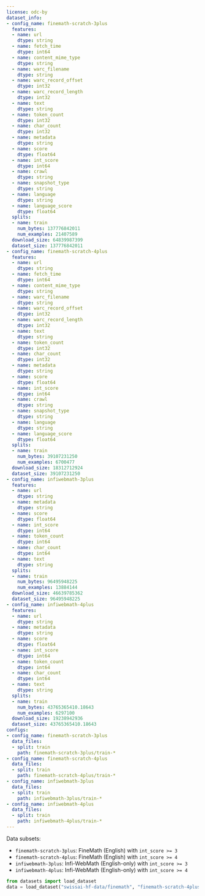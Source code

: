 ```yaml
---
license: odc-by
dataset_info:
- config_name: finemath-scratch-3plus
  features:
  - name: url
    dtype: string
  - name: fetch_time
    dtype: int64
  - name: content_mime_type
    dtype: string
  - name: warc_filename
    dtype: string
  - name: warc_record_offset
    dtype: int32
  - name: warc_record_length
    dtype: int32
  - name: text
    dtype: string
  - name: token_count
    dtype: int32
  - name: char_count
    dtype: int32
  - name: metadata
    dtype: string
  - name: score
    dtype: float64
  - name: int_score
    dtype: int64
  - name: crawl
    dtype: string
  - name: snapshot_type
    dtype: string
  - name: language
    dtype: string
  - name: language_score
    dtype: float64
  splits:
  - name: train
    num_bytes: 137776842011
    num_examples: 21407589
  download_size: 64839987399
  dataset_size: 137776842011
- config_name: finemath-scratch-4plus
  features:
  - name: url
    dtype: string
  - name: fetch_time
    dtype: int64
  - name: content_mime_type
    dtype: string
  - name: warc_filename
    dtype: string
  - name: warc_record_offset
    dtype: int32
  - name: warc_record_length
    dtype: int32
  - name: text
    dtype: string
  - name: token_count
    dtype: int32
  - name: char_count
    dtype: int32
  - name: metadata
    dtype: string
  - name: score
    dtype: float64
  - name: int_score
    dtype: int64
  - name: crawl
    dtype: string
  - name: snapshot_type
    dtype: string
  - name: language
    dtype: string
  - name: language_score
    dtype: float64
  splits:
  - name: train
    num_bytes: 39107231250
    num_examples: 6700477
  download_size: 18312712924
  dataset_size: 39107231250
- config_name: infiwebmath-3plus
  features:
  - name: url
    dtype: string
  - name: metadata
    dtype: string
  - name: score
    dtype: float64
  - name: int_score
    dtype: int64
  - name: token_count
    dtype: int64
  - name: char_count
    dtype: int64
  - name: text
    dtype: string
  splits:
  - name: train
    num_bytes: 96495948225
    num_examples: 13884144
  download_size: 46639785362
  dataset_size: 96495948225
- config_name: infiwebmath-4plus
  features:
  - name: url
    dtype: string
  - name: metadata
    dtype: string
  - name: score
    dtype: float64
  - name: int_score
    dtype: int64
  - name: token_count
    dtype: int64
  - name: char_count
    dtype: int64
  - name: text
    dtype: string
  splits:
  - name: train
    num_bytes: 43765365410.18643
    num_examples: 6297100
  download_size: 19238942936
  dataset_size: 43765365410.18643
configs:
- config_name: finemath-scratch-3plus
  data_files:
  - split: train
    path: finemath-scratch-3plus/train-*
- config_name: finemath-scratch-4plus
  data_files:
  - split: train
    path: finemath-scratch-4plus/train-*
- config_name: infiwebmath-3plus
  data_files:
  - split: train
    path: infiwebmath-3plus/train-*
- config_name: infiwebmath-4plus
  data_files:
  - split: train
    path: infiwebmath-4plus/train-*
---
```



Data subsets:

* `finemath-scratch-3plus`: FineMath (English) with `int_score >= 3`
* `finemath-scratch-4plus`: FineMath (English) with `int_score >= 4`
* `infiwebmath-3plus`: Infi-WebMath (English-only) with `int_score >= 3`
* `infiwebmath-4plus`: Infi-WebMath (English-only) with `int_score >= 4`

```python
from datasets import load_dataset
data = load_dataset("swissai-hf-data/finemath", "finemath-scratch-4plus", split="train", num_proc=8)
```